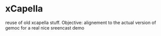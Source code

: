 # xCapella
reuse of old xcapella stuff.
Objective: alignement to the actual version of gemoc for a real nice sreencast demo
